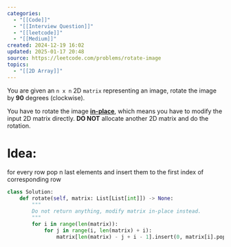 ```yaml
---
categories:
  - "[[Code]]"
  - "[[Interview Question]]"
  - "[[leetcode]]"
  - "[[Medium]]"
created: 2024-12-19 16:02
updated: 2025-01-17 20:48
source: https://leetcode.com/problems/rotate-image
topics:
  - "[[2D Array]]"
---
```

You are given an `n x n` 2D `matrix` representing an image, rotate the image by **90** degrees (clockwise).

You have to rotate the image [**in-place**](https://en.wikipedia.org/wiki/In-place_algorithm), which means you have to modify the input 2D matrix directly. **DO NOT** allocate another 2D matrix and do the rotation.

# Idea:
for every row pop n last elements and insert them to the first index of corresponding row
```python
class Solution:
    def rotate(self, matrix: List[List[int]]) -> None:
        """
        Do not return anything, modify matrix in-place instead.
        """ 
        for i in range(len(matrix)):
            for j in range(i, len(matrix) + i):
                matrix[len(matrix) - j + i - 1].insert(0, matrix[i].pop())

``` 